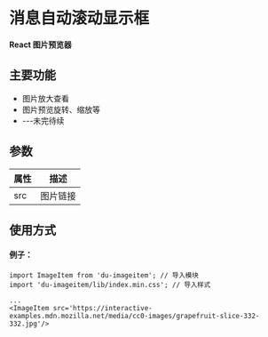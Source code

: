 # 消息自动滚动显示框

**React 图片预览器**

## 主要功能

- 图片放大查看
- 图片预览旋转、缩放等
- ---未完待续

## 参数

| 属性 | 描述     |
| ---- | -------- |
| src  | 图片链接 |

## 使用方式

#### 例子：

```tsx
import ImageItem from 'du-imageitem'; // 导入模块
import 'du-imageitem/lib/index.min.css'; // 导入样式

...
<ImageItem src='https://interactive-examples.mdn.mozilla.net/media/cc0-images/grapefruit-slice-332-332.jpg'/>
```